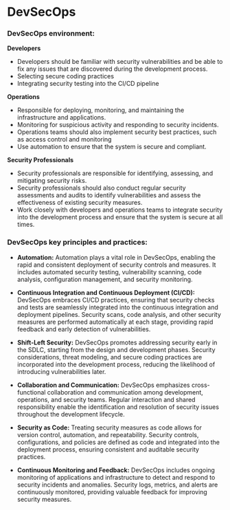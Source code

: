 # DevSecOps

### DevSecOps environment:

**Developers**
 - Developers should be familiar with security vulnerabilities and be able to fix any issues that are discovered during the development process.
 - Selecting secure coding practices
 - Integrating security testing into the CI/CD pipeline
   
**Operations** 
- Responsible for deploying, monitoring, and maintaining the infrastructure and applications. 
- Monitoring for suspicious activity and responding to security incidents. 
- Operations teams should also implement security best practices, such as access control and monitoring 
- Use automation to ensure that the system is secure and compliant.

**Security Professionals** 
- Security professionals are responsible for identifying, assessing, and mitigating security risks.  
- Security professionals should also conduct regular security assessments and audits to identify vulnerabilities and assess the effectiveness of existing security measures.
- Work closely with developers and operations teams to integrate security into the development process and ensure that the system is secure at all times.

### DevSecOps key principles and practices:

- **Automation:** Automation plays a vital role in DevSecOps, enabling the rapid and consistent deployment of security controls and measures. It includes automated security testing, vulnerability scanning, code analysis, configuration management, and security monitoring.

- **Continuous Integration and Continuous Deployment (CI/CD):** DevSecOps embraces CI/CD practices, ensuring that security checks and tests are seamlessly integrated into the continuous integration and deployment pipelines. Security scans, code analysis, and other security measures are performed automatically at each stage, providing rapid feedback and early detection of vulnerabilities.

- **Shift-Left Security:** DevSecOps promotes addressing security early in the SDLC, starting from the design and development phases. Security considerations, threat modeling, and secure coding practices are incorporated into the development process, reducing the likelihood of introducing vulnerabilities later.

- **Collaboration and Communication:** DevSecOps emphasizes cross-functional collaboration and communication among development, operations, and security teams. Regular interaction and shared responsibility enable the identification and resolution of security issues throughout the development lifecycle.

- **Security as Code:** Treating security measures as code allows for version control, automation, and repeatability. Security controls, configurations, and policies are defined as code and integrated into the deployment process, ensuring consistent and auditable security practices.

- **Continuous Monitoring and Feedback:** DevSecOps includes ongoing monitoring of applications and infrastructure to detect and respond to security incidents and anomalies. Security logs, metrics, and alerts are continuously monitored, providing valuable feedback for improving security measures.
